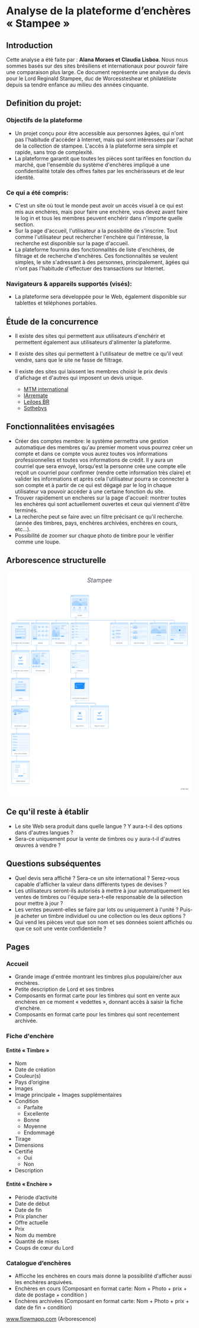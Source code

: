 # Analyse de la plateforme d’enchères « Stampee »

## Introduction

Cette analyse a été faite par : **Alana Moraes et Claudia Lisboa**.  Nous nous sommes basés sur des sites brésiliens et internationaux pour pouvoir faire une comparaison plus large. 
Ce document représente une analyse du devis pour le Lord Reginald Stampee, duc de Worcessteshear et philatéliste depuis sa tendre enfance au milieu des années cinquante.


## Definition du projet:

### Objectifs de la plateforme

- Un projet conçu pour être accessible aux personnes âgées, qui n'ont pas l'habitude d'accéder à Internet, mais qui sont intéressées par l'achat de la collection de stampee. L'accès à la plateforme sera simple et rapide, sans trop de complexité.
- La plateforme garantit que toutes les pièces sont tarifées en fonction du marché, que l'ensemble du système d'enchères impliqué a une confidentialité totale des offres faites par les enchérisseurs et de leur identité.

### Ce qui a été compris:

- C'est un site où tout le monde peut avoir un accès visuel à ce qui est mis aux enchères, mais pour faire une enchère, vous devez avant faire le log in et tous les membres peuvent enchérir dans n'importe quelle section.
- Sur la page d'accueil, l'utilisateur a la possibilité de s'inscrire. Tout comme l'utilisateur peut rechercher l'enchère qui l'intéresse, la recherche est disponible sur la page d'accueil.
- La plateforme fournira des fonctionnalités de liste d'enchères, de filtrage et de recherche d'enchères. Ces fonctionnalités se veulent simples, le site s'adressant à des personnes, principalement, âgées qui n'ont pas l'habitude d'effectuer des transactions sur Internet.

### Navigateurs & appareils supportés (visés):

- La plateforme sera développée pour le Web, également disponible sur tablettes et téléphones portables.

## Étude de la concurrence

- Il existe des sites qui permettent aux utilisateurs d'enchérir et permettent également aux utilisateurs d'alimenter la plateforme. 
- Il existe des sites qui permettent à l'utilisateur de mettre ce qu'il veut vendre, sans que le site ne fasse de filtrage.
- Il existe des sites qui laissent les membres choisir le prix devis d'afichage et d'autres qui imposent un devis unique.

    - [MTM international](http://mtminternational.ca/fr/stamps)
    - [IArremate](https://www.iarremate.com/)
    - [Leiloes BR](https://www.leiloesbr.com.br/)
    - [Sothebys](https://www.sothebys.com/en/)

## Fonctionnalitées envisagées
   
- Créer des comptes membre: le système permettra une gestion automatique des membres qu'au premier moment vous pourrez créer un compte et dans ce compte vous aurez toutes vos informations professionnelles et toutes vos informations de crédit. Il y aura un courriel que sera envoyé, lorsqu'est la personne crée une compte elle reçoit un courriel pour confirmer (rendre cette information très claire) et valider les informations et après cela l'utilisateur pourra se connecter à son compte et à partir de ce qui est dégagé par le log in chaque utilisateur va pouvoir accéder à une certaine fonction du site.
- Trouver rapidement un encheres sur la page d'accueil: montrer toutes les enchères qui sont actuellement ouvertes et ceux qui viennent d'être terminés.
- La recherche peut se faire avec un filtre précisant ce qu'il recherche. (année des timbres, pays, enchères archivées, enchères en cours, etc...).
- Possibilité de zoomer sur chaque photo de timbre pour le vérifier comme une loupe.

## Arborescence structurelle

![Arborescence](archeologie.png)

## Ce qu'il reste à établir

- Le site Web sera produit dans quelle langue ? Y aura-t-il des options dans d'autres langues ?
- Sera-ce uniquement pour la vente de timbres ou y aura-t-il d'autres œuvres à vendre ?

## Questions subséquentes

- Quel devis sera affiché ? Sera-ce un site international ? Serez-vous capable d'afficher la valeur dans différents types de devises ?
- Les utilisateurs seront-ils autorisés à mettre à jour automatiquement les ventes de timbres ou l'équipe sera-t-elle responsable de la sélection pour mettre à jour ?
- Les ventes peuvent-elles se faire par lots ou uniquement à l'unité ? Puis-je acheter un timbre individuel ou une collection ou les deux options ?
- Qui vend les pièces veut que son nom et ses données soient affichés ou que ce soit une vente confidentielle ?

## Pages

### Accueil

- Grande image d'entrée montrant les timbres plus populaire/cher aux enchères.
- Petite description de Lord et ses timbres
- Composants en format carte pour les timbres qui sont en vente aux enchères en ce moment « vedettes », donnant accès à saisir la fiche d'enchère.
- Composants en format carte pour les timbres qui sont recentement archivée.

### Fiche d'enchère

#### Entité « Timbre »
- Nom
- Date de création
- Couleur(s)
- Pays d’origine
- Images
- Image principale + Images supplémentaires
- Condition
    - Parfaite
    - Excellente
    - Bonne
    - Moyenne
    - Endommagé
- Tirage
- Dimensions
- Certifié
    - Oui
    - Non
- Description

#### Entité « Enchère »

- Période d’activité
- Date de début
- Date de fin
- Prix plancher
- Offre actuelle
- Prix
- Nom du membre
- Quantité de mises
- Coups de cœur du Lord

### Catalogue d’enchères

- Afficche les enchères en cours mais donne la possibilité d'afficher aussi les enchères arquivées.
- Enchères en cours (Composant en format carte: Nom + Photo + prix + date de postage + condition )
- Enchères archivées (Composant en format carte: Nom + Photo + prix + date de fin + condition)

www.flowmapp.com (Arborescence)



